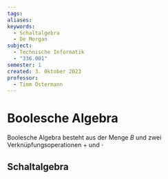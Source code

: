 ```yaml
---
tags: 
aliases: 
keywords:
  - Schaltalgebra
  - De Morgan
subject:
  - Technische Informatik
  - "336.001"
semester: 1
created: 3. Oktober 2023
professor:
  - Timm Ostermann
---
```

 

# Boolesche Algebra

Boolesche Algebra besteht aus der Menge $B$ und zwei Verknüpfungsoperationen $+$ und $\cdot$

## Schaltalgebra

